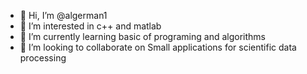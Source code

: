 - 👋 Hi, I’m @algerman1
- 👀 I’m interested in c++ and matlab 
- 🌱 I’m currently learning basic of programing and algorithms
- 💞️ I’m looking to collaborate on Small applications for scientific data processing


